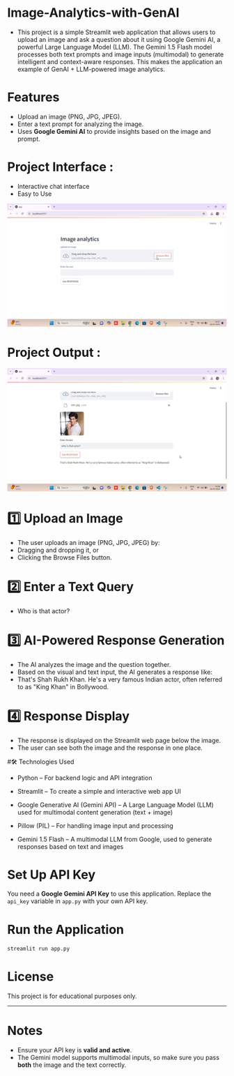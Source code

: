 # Image-Analytics-with-GenAI
- This project is a simple Streamlit web application that allows users to upload an image and ask a question about it using Google Gemini 
 AI, a powerful Large Language Model (LLM). The Gemini 1.5 Flash model processes both text prompts and image inputs (multimodal) to 
 generate intelligent and context-aware responses. This makes the application an example of GenAI + LLM-powered image analytics.

# Features
- Upload an image (PNG, JPG, JPEG).
- Enter a text prompt for analyzing the image.
- Uses **Google Gemini AI** to provide insights based on the image and prompt.

# Project Interface :
- Interactive chat interface
- Easy to Use

![Alt text](https://github.com/farhankhan1112/Image-Analytics-with-GenAI/blob/53f8e0fadb1110192800013b36aee7baaff75688/Screenshot/Project%20Interface.png)

# Project Output :
![Alt text](https://github.com/farhankhan1112/Image-Analytics-with-GenAI/blob/53f8e0fadb1110192800013b36aee7baaff75688/Screenshot/Project%20output.png)

# 1️⃣ Upload an Image
- The user uploads an image (PNG, JPG, JPEG) by:
- Dragging and dropping it, or
- Clicking the Browse Files button.

# 2️⃣ Enter a Text Query
- Who is that actor?

# 3️⃣ AI-Powered Response Generation
- The AI analyzes the image and the question together.
- Based on the visual and text input, the AI generates a response like:
- That's Shah Rukh Khan. He's a very famous Indian actor, often referred to as "King Khan" in Bollywood.

# 4️⃣ Response Display
- The response is displayed on the Streamlit web page below the image.
- The user can see both the image and the response in one place.

#🛠️ Technologies Used
- Python – For backend logic and API integration

- Streamlit – To create a simple and interactive web app UI

- Google Generative AI (Gemini API) – A Large Language Model (LLM) used for multimodal content generation (text + image)

- Pillow (PIL) – For handling image input and processing

- Gemini 1.5 Flash – A multimodal LLM from Google, used to generate responses based on text and images


# Set Up API Key  
You need a **Google Gemini API Key** to use this application. Replace the `api_key` variable in `app.py` with your own API key.

# Run the Application
```bash
streamlit run app.py
```

# License
This project is for educational purposes only.

---

# **Notes**
- Ensure your API key is **valid and active**.
- The Gemini model supports multimodal inputs, so make sure you pass **both** the image and the text correctly.
